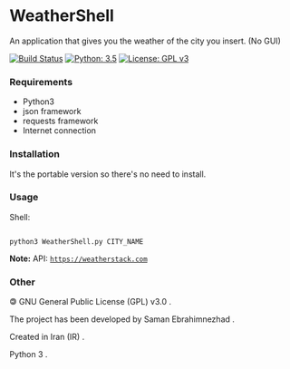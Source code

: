                                                              
# WeatherShell
An application that gives you the weather of the city you insert. (No GUI)

[![Build Status](https://img.shields.io/badge/build-passing-success)](https://samebison.ir)
[![Python: 3.5](https://img.shields.io/badge/python-3.5-blue)](https://www.python.org/downloads/release/python-350/)
[![License: GPL v3](https://img.shields.io/badge/license-GPL--3.0-informational)](https://www.gnu.org/licenses/gpl-3.0)

### Requirements

* Python3
* json framework
* requests framework
* Internet connection

### Installation

It's the portable version so there's no need to install.

### Usage

Shell:

```shell

python3 WeatherShell.py CITY_NAME

```

**Note:** API: [```https://weatherstack.com```](https://weatherstack.com)

### Other

&#127279; GNU General Public License (GPL) v3.0 .

The project has been developed by Saman Ebrahimnezhad .

Created in Iran (IR) .

Python 3 .
